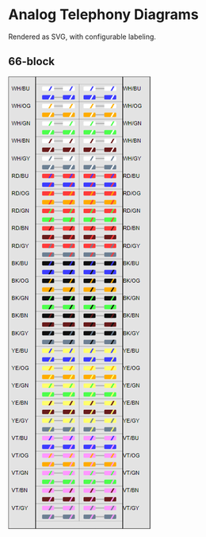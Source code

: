 # Analog Telephony Diagrams

Rendered as SVG, with configurable labeling.

## 66-block

![66-block](./block66-initial-render.png)